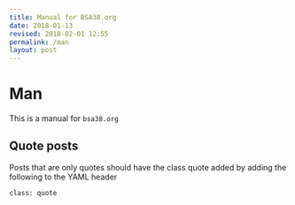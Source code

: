 ```yaml
---
title: Manual for BSA38.org
date: 2018-01-13
revised: 2018-02-01 12:55 
permalink: /man
layout: post
---
```


Man
=================

This is a manual for `bsa38.org`


Quote posts
-----------------

Posts that are only quotes should have the class quote added by adding the following to the YAML header

    class: quote


